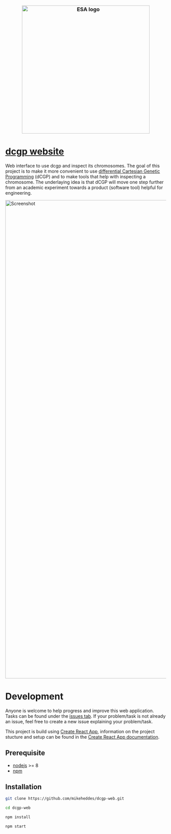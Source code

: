 <h3 align="center">
  <img alt="ESA logo" src="https://user-images.githubusercontent.com/26207957/53115725-3898d100-3547-11e9-8b6f-2666d16ef559.png" width="400px" />
</h3>

# [dcgp website](https://https://esa.github.io/dcgp-web/)
Web interface to use dcgp and inspect its chromosomes. The goal of this project is to make it more convenient to use [differential Cartesian Genetic Programming](https://github.com/darioizzo/dcgp) (dCGP) and to make tools that help with inspecting a chromosome. The underlaying idea is that dCGP will move one step further from an academic experiment towards a product (software tool) helpful for engineering.

<img width="1494" alt="Screenshot" src="https://user-images.githubusercontent.com/26207957/57194196-3f2ec600-6f44-11e9-9458-6d634ce0fb32.png">

# Development
Anyone is welcome to help progress and improve this web application. Tasks can be found under the [issues tab](https://github.com/mikeheddes/dcgp.js/issues). If your problem/task is not already an issue, feel free to create a new issue explaining your problem/task.

This project is build using [Create React App](https://facebook.github.io/create-react-app/), information on the project stucture and setup can be found in the [Create React App documentation](https://facebook.github.io/create-react-app/docs/documentation-intro).

## Prerequisite
- [nodejs](https://nodejs.org/) >= 8
- [npm](https://www.npmjs.com/)

## Installation

```bash
git clone https://github.com/mikeheddes/dcgp-web.git

cd dcgp-web

npm install

npm start
```
